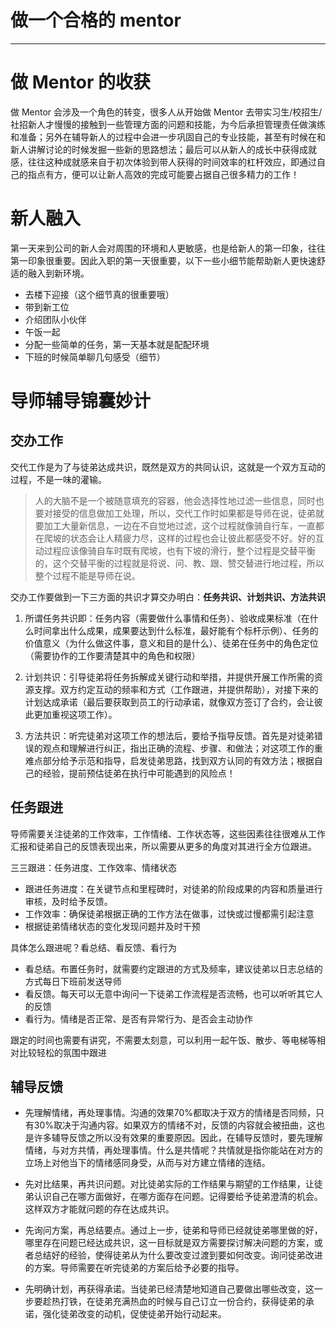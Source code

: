 # 做一个合格的 mentor
---

# 做 Mentor 的收获

做 Mentor 会涉及一个角色的转变，很多人从开始做 Mentor 去带实习生/校招生/社招新人才慢慢的接触到一些管理方面的问题和技能，为今后承担管理责任做演练和准备；另外在辅导新人的过程中会进一步巩固自己的专业技能，甚至有时候在和新人讲解讨论的时候发掘一些新的思路想法；最后可以从新人的成长中获得成就感，往往这种成就感来自于初次体验到带人获得的时间效率的杠杆效应，即通过自己的指点有方，便可以让新人高效的完成可能要占据自己很多精力的工作！

# 新人融入

第一天来到公司的新人会对周围的环境和人更敏感，也是给新人的第一印象，往往第一印象很重要。因此入职的第一天很重要，以下一些小细节能帮助新人更快速舒适的融入到新环境。

- 去楼下迎接（这个细节真的很重要哦）
- 带到新工位
- 介绍团队小伙伴
- 午饭一起
- 分配一些简单的任务，第一天基本就是配配环境
- 下班的时候简单聊几句感受（细节）

# 导师辅导锦囊妙计

## 交办工作

交代工作是为了与徒弟达成共识，既然是双方的共同认识，这就是一个双方互动的过程，不是一味的灌输。

> 人的大脑不是一个被随意填充的容器，他会选择性地过滤一些信息，同时也要对接受的信息做加工处理，所以，交代工作时如果都是导师在说，徒弟就要加工大量新信息，一边在不自觉地过滤，这个过程就像骑自行车，一直都在爬坡的状态会让人精疲力尽，这样的过程也会让彼此都感受不好。好的互动过程应该像骑自车时既有爬坡，也有下坡的滑行，整个过程是交替平衡的，这个交替平衡的过程就是将说、问、教、跟、赞交替进行地过程，所以整个过程不能是导师在说。

交办工作要做到一下三方面的共识才算交办明白：**任务共识、计划共识、方法共识**

1. 所谓任务共识即：任务内容（需要做什么事情和任务）、验收成果标准（在什么时间拿出什么成果，成果要达到什么标准，最好能有个标杆示例）、任务的价值意义（为什么做这件事，意义和目的是什么）、徒弟在任务中的角色定位（需要协作的工作要清楚其中的角色和权限）

2. 计划共识：引导徒弟将任务拆解成关键行动和举措，并提供开展工作所需的资源支撑。双方约定互动的频率和方式（工作跟进，并提供帮助），对接下来的计划达成承诺（最后要获取到员工的行动承诺，就像双方签订了合约，会让彼此更加重视这项工作）。

3. 方法共识：听完徒弟对这项工作的想法后，要给予指导反馈。首先是对徒弟错误的观点和理解进行纠正，指出正确的流程、步骤、和做法；对这项工作的重难点部分给予示范和指导，启发徒弟思路，找到双方认同的有效方法；根据自己的经验，提前预估徒弟在执行中可能遇到的风险点！

## 任务跟进

导师需要关注徒弟的工作效率，工作情绪、工作状态等，这些因素往往很难从工作汇报和徒弟自己的反馈表现出来，所以需要从更多的角度对其进行全方位跟进。

三三跟进：任务进度、工作效率、情绪状态

- 跟进任务进度：在关键节点和里程碑时，对徒弟的阶段成果的内容和质量进行审核，及时给予反馈。
- 工作效率：确保徒弟根据正确的工作方法在做事，过快或过慢都需引起注意
- 根据徒弟情绪状态的变化发现问题并及时干预

具体怎么跟进呢？看总结、看反馈、看行为

- 看总结。布置任务时，就需要约定跟进的方式及频率，建议徒弟以日志总结的方式每日下班前发送导师
- 看反馈。每天可以无意中询问一下徒弟工作流程是否流畅，也可以听听其它人的反馈
- 看行为。情绪是否正常、是否有异常行为、是否会主动协作

跟定的时间也需要有讲究，不需要太刻意，可以利用一起午饭、散步、等电梯等相对比较轻松的氛围中跟进

## 辅导反馈

- 先理解情绪，再处理事情。沟通的效果70%都取决于双方的情绪是否同频，只有30%取决于沟通内容。如果双方的情绪不对，反馈的内容就会被扭曲，这也是许多辅导反馈之所以没有效果的重要原因。因此，在辅导反馈时，要先理解情绪，与对方共情，再处理事情。什么是共情呢？共情就是指你能站在对方的立场上对他当下的情绪感同身受，从而与对方建立情绪的连结。

- 先对比结果，再共识问题。对比徒弟实际的工作结果与期望的工作结果，让徒弟认识自己在哪方面做好，在哪方面存在问题。记得要给予徒弟澄清的机会。这样双方才能就问题的存在达成共识。

- 先询问方案，再总结要点。通过上一步，徒弟和导师已经就徒弟哪里做的好，哪里存在问题已经达成共识，这一目标就是双方需要探讨解决问题的方案，或者总结好的经验，使得徒弟从为什么要改变过渡到要如何改变。询问徒弟改进的方案。导师需要在听完徒弟的方案后给予必要的指导。

- 先明确计划，再获得承诺。当徒弟已经清楚地知道自己要做出哪些改变，这一步要趁热打铁，在徒弟充满热血的时候与自己订立一份合约，获得徒弟的承诺，强化徒弟改变的动机，促使徒弟开始行动起来。


